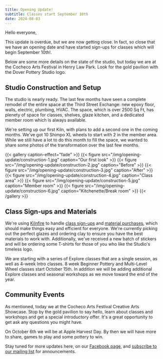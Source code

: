 ```yaml
---
title: Opening Update!
subtitle: Classes start September 10th
date: 2024-08-03
---
```


Hello everyone,

This update is overdue, but we are now getting close. In fact, so close that we have an opening date and have started sign-ups for classes which will begin September 10th!.

Below are some more details on the state of the studio, but today we are at the Cocheco Arts Festival in Henry Law Park. Look for the gold pavilion with the Dover Pottery Studio logo.

<!--more-->

## Studio Construction and Setup

The studio is nearly ready. The last few months have seen a complete remodel of the entire space at the Third Street Exchange: new epoxy floor, walls, electric, plumbing, HVAC. The space, which is over 2500 Sq Ft, has plenety of space for classes, shelves, glaze kitchen, and a dedicated member room which is always available.

We're setting up our first Kiln, with plans to add a second one in the coming months. We've got 10 Shimpo XL wheels to start with 2 in the member area. While we still have a lot to do this month to fill the space, we wanted to share some photos of the transformation over the last few months.

{{< gallery caption-effect="fade" >}}
  {{< figure src="/img/opening-update/construction-1.jpg" caption="Our first look" >}}
  {{< figure src="/img/opening-update/construction-2.jpg" caption="Before" >}}
  {{< figure src="/img/opening-update/construction-3.jpg" caption="After" >}}
  {{< figure src="/img/opening-update/construction-4.jpg" caption="Class area" >}}
  {{< figure src="/img/opening-update/construction-5.jpg" caption="Member room" >}}
  {{< figure src="/img/opening-update/construction-6.jpg" caption="Kitchenette/Break room" >}}
{{< /gallery >}}

## Class Sign-ups and Materials
We're using [Kilnfire](https://kilnfire.com/) to handle [class sign-ups](https://doverpotterystudio.kilnfire.com/classes) and [material purchases](https://doverpotterystudio.kilnfire.com/supplies), which should make things easy and efficient for everyone. We're currently picking out the perfect glazes and ordering clay to ensure you have the best materials to work with. Additionally, we've received a new batch of stickers and will be ordering some T-shirts for those of you who like the Studio's timeless logo.

We are starting with a series of Explore classes that are a single session, as well as 4-week Intro classes. 8 week Beginner Pottery and Multi-Level Wheel classes start October 15th. In addition we will be adding additional Explore classes and seasonal workshops as we move toward the end of the year.

## Community Events

As mentioned, today we at the Cocheco Arts Festival Creative Arts Showcase. Stop by the gold pavilion to say hello, learn about classes and workshops and get a special introductory offer. It's a great opportunity to get ask any questions you might have.

On October 6th we will be at Apple Harvest Day. By then we will have more to share, games to play and some pottery to win.

Stay tuned for more updates here, on our [Facebook page](https://www.facebook.com/doverpottery.studio), and [subscribe to our mailing list](https://mailchi.mp/df8f972d0a8b/dover-pottery-studio) for announcements.
